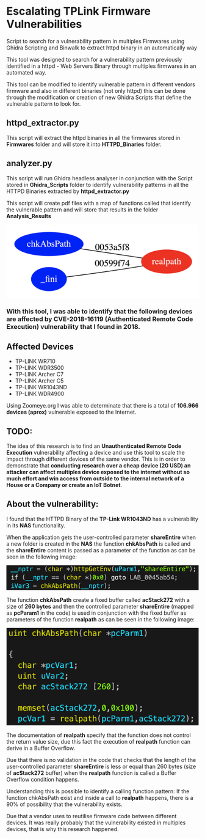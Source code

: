 # Escalating TPLink Firmware Vulnerabilities
Script to search for a vulnerability pattern in multiples Firmwares using Ghidra Scripting and Binwalk to extract httpd binary in an automatically way

This tool was designed to search for a vulnerability pattern previously identified in a httpd - Web Servers Binary through multiples firmwares in an automated way.

This tool can be modified to identify vulnerable pattern in different vendors firmware and also in different binaries (not only httpd) this can be done through the modification or creation of new Ghidra Scripts that define the vulnerable pattern to look for.

## httpd_extractor.py
This script will extract the httpd binaries in all the firmwares stored in **Firmwares** folder and will store it into **HTTPD_Binaries** folder.

## analyzer.py
This script will run Ghidra headless analyser in conjunction with the Script stored in **Ghidra_Scripts** folder to identify vulnerability patterns in all the HTTPD Binaries extracted by **httpd_extractor.py**

This script will create pdf files with a map of functions called that identify the vulnerable pattern and will store that results in the folder **Analysis_Results**

![VulnerabilityPatterImage](./Resources/github_imgs/pattern.png)

### With this tool, I was able to identify that the following devices are affected by CVE-2018-16119 (Authenticated Remote Code Execution) vulnerability that I found in 2018.

## Affected Devices
* TP-LINK WR710
* TP-LINK WDR3500
* TP-LINK Archer C7
* TP-LINK Archer C5
* TP-LINK WR1043ND
* TP-LINK WDR4900

Using Zoomeye.org I was able to determinate that there is a total of **106.966 devices (aprox)** vulnerable exposed to the Internet.

## TODO:
The idea of this research is to find an **Unauthenticated Remote Code Execution** vulnerability affecting a device and use this tool to scale the impact through different devices of the same vendor. This is in order to demonstrate that **conducting research over a cheap device (20 USD) an attacker can affect multiples device exposed to the internet without so much effort and win access from outside to the internal network of a House or a Company or create an IoT Botnet**.

## About the vulnerability:

I found that the HTTPD Binary of the **TP-Link WR1043ND** has a vulnerability in its **NAS** functionality.

When the application gets the user-controlled parameter **shareEntire** when a new folder is created in the **NAS** the function **chkAbsPath** is called and the **shareEntire** content is passed as a parameter of the function as can be seen in the following image:

![VulnerabiltyImage](./Resources/github_imgs/GetVariable.png)

The function **chkAbsPath** create a fixed buffer called **acStack272** with a size of **260 bytes** and then the controlled parameter **shareEntire** (mapped as **pcParam1** in the code) is used in conjunction with the fixed buffer as parameters of the function **realpath** as can be seen in the following image:

![VulnerabiltyImage](./Resources/github_imgs/realpath.png)

The documentation of **realpath** specify that the function does not control the return value size, due this fact the execution of **realpath** function can derive in a Buffer Overflow.

Due that there is no validation in the code that checks that the length of the user-controlled parameter **shareEntire** is less or equal than 260 bytes (size of **acStack272** buffer) when the **realpath** function is called a Buffer Overflow condition happens.

Understanding this is possible to identify a calling function pattern: If the function chkAbsPath exist and inside a call to **realpath** happens, there is a 90% of possibility that the vulnerability exists.

Due that a vendor uses to reutilise firmware code between different devices. It was really probably that the vulnerability existed in multiples devices, that is why this research happened.
